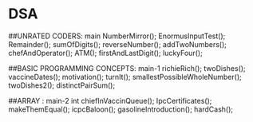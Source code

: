 # DSA

##UNRATED CODERS:
main
	NumberMirror();
	EnormusInputTest();
	Remainder();
	sumOfDigits();
	reverseNumber();
	addTwoNumbers();
	chefAndOperator();
	ATM();
	firstAndLastDigit();
	luckyFour();


##BASIC PROGRAMMING CONCEPTS:
main-1
	richieRich();
	twoDishes();
	vaccineDates();
	motivation();
	turnIt();
	smallestPossibleWholeNumber();
	twoDishes2();
	distinctPairSum();



##ARRAY :
main-2
	int chiefInVaccinQueue();
	IpcCertificates();
	makeThemEqual();
	icpcBaloon();
	gasolineIntroduction();
	hardCash();
